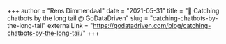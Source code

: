 +++
author = "Rens Dimmendaal"
date = "2021-05-31"
title = "📰 Catching chatbots by the long tail @ GoDataDriven"
slug = "catching-chatbots-by-the-long-tail"
externalLink = "https://godatadriven.com/blog/catching-chatbots-by-the-long-tail/"
+++
